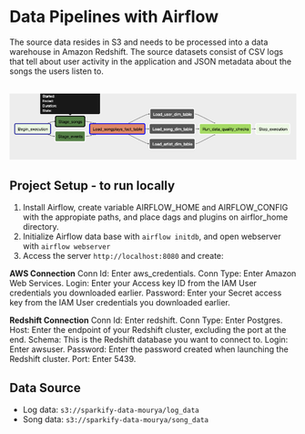 # Data Pipelines with Airflow

The source data resides in S3 and needs to be processed into a data warehouse in Amazon Redshift. The source datasets consist of CSV logs that tell about user activity in the application and JSON metadata about the songs the users listen to.

  </br><img src="/imgs/pipeline.png" width="800" height=auto />

## Project Setup - to run locally

1. Install Airflow, create variable AIRFLOW_HOME and AIRFLOW_CONFIG with the appropiate paths, and place dags and plugins on airflor_home directory.
2. Initialize Airflow data base with `airflow initdb`, and open webserver with `airflow webserver`
3. Access the server `http://localhost:8080` and create:

**AWS Connection**
Conn Id: Enter aws_credentials.
Conn Type: Enter Amazon Web Services.
Login: Enter your Access key ID from the IAM User credentials you downloaded earlier.
Password: Enter your Secret access key from the IAM User credentials you downloaded earlier.

**Redshift Connection**
Conn Id: Enter redshift.
Conn Type: Enter Postgres.
Host: Enter the endpoint of your Redshift cluster, excluding the port at the end.
Schema: This is the Redshift database you want to connect to.
Login: Enter awsuser.
Password: Enter the password created when launching the Redshift cluster.
Port: Enter 5439.

## Data Source
* Log data: `s3://sparkify-data-mourya/log_data`
* Song data: `s3://sparkify-data-mourya/song_data`
